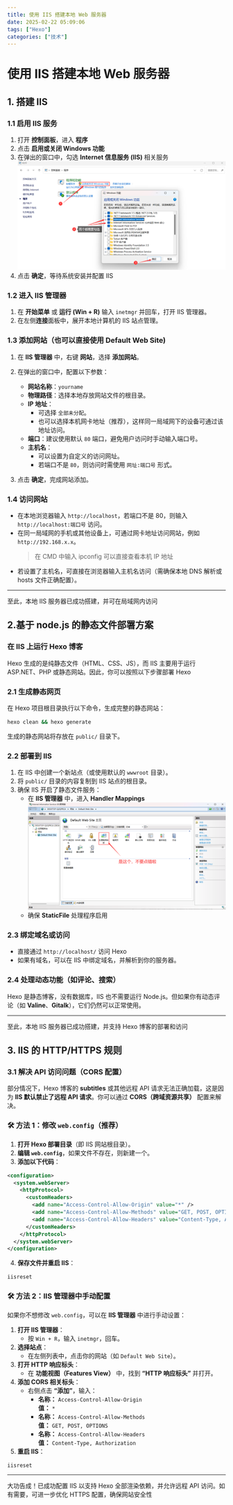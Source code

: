 ```yaml
---
title: 使用 IIS 搭建本地 Web 服务器
date: 2025-02-22 05:09:06
tags: ["Hexo"]
categories: ["技术"]
---
```


# 使用 IIS 搭建本地 Web 服务器

## 1. 搭建 IIS

### 1.1 启用 IIS 服务

1.  打开 **控制面板**，进入 **程序**
2.  点击 **启用或关闭 Windows 功能**
3.  在弹出的窗口中，勾选 **Internet 信息服务 (IIS)** 相关服务![](https://raw.githubusercontent.com/Brian510000/pic_bed/main/web-site/20250222044445458.png)
4.  点击 **确定**，等待系统安装并配置 IIS

### 1.2 进入 IIS 管理器

1.  在 **开始菜单** 或 **运行 (Win + R)** 输入 `inetmgr` 并回车，打开 IIS 管理器。
2.  在左侧**连接**面板中，展开本地计算机的 IIS 站点管理。

### 1.3 添加网站（也可以直接使用 Default Web Site)

1.  在 **IIS 管理器** 中，右键 **网站**，选择 **添加网站**。
2.  在弹出的窗口中，配置以下参数：

    - **网站名称**：`yourname`
    - **物理路径**：选择本地存放网站文件的根目录。
    - **IP 地址**：
      - 可选择 `全部未分配`。
      - 也可以选择本机网卡地址（推荐），这样同一局域网下的设备可通过该地址访问。
    - **端口**：建议使用默认 `80` 端口，避免用户访问时手动输入端口号。
    - **主机名**：
      - 可以设置为自定义的访问网址。
      - 若端口不是 `80`，则访问时需使用 `网址:端口号` 形式。

3.  点击 **确定**，完成网站添加。

### 1.4 访问网站

- 在本地浏览器输入 `http://localhost`，若端口不是 80，则输入 `http://localhost:端口号` 访问。
- 在同一局域网的手机或其他设备上，可通过网卡地址访问网站，例如 `http://192.168.x.x`。
  > 在 CMD 中输入 ipconfig 可以直接查看本机 IP 地址
- 若设置了主机名，可直接在浏览器输入主机名访问（需确保本地 DNS 解析或 hosts 文件正确配置）。

---

至此，本地 IIS 服务器已成功搭建，并可在局域网内访问

## 2.基于 node.js 的静态文件部署方案

### 在 IIS 上运行 Hexo 博客

Hexo 生成的是纯静态文件（HTML、CSS、JS），而 IIS 主要用于运行 ASP.NET、PHP 或静态网站。因此，你可以按照以下步骤部署 Hexo

### 2.1 生成静态网页

在 Hexo 项目根目录执行以下命令，生成完整的静态网站：

```sh
hexo clean && hexo generate
```

生成的静态网站将存放在 `public/` 目录下。

### 2.2 部署到 IIS

1.  在 IIS 中创建一个新站点（或使用默认的 `wwwroot` 目录）。
2.  将 `public/` 目录的内容复制到 IIS 站点的根目录。
3.  确保 IIS 开启了静态文件服务：
    - 在 **IIS 管理器** 中，进入 **Handler Mappings**
      ![](https://raw.githubusercontent.com/Brian510000/pic_bed/main/web-site/20250222045635576.png)
    - 确保 **StaticFile** 处理程序启用

### 2.3 绑定域名或访问

- 直接通过 `http://localhost/` 访问 Hexo
- 如果有域名，可以在 IIS 中绑定域名，并解析到你的服务器。

### 2.4 处理动态功能（如评论、搜索）

Hexo 是静态博客，没有数据库，IIS 也不需要运行 Node.js。但如果你有动态评论（如 **Valine**、**Gitalk**），它们仍然可以正常使用。

---

至此，本地 IIS 服务器已成功搭建，并支持 Hexo 博客的部署和访问

## 3. IIS 的 HTTP/HTTPS 规则

### 3.1 解决 API 访问问题（CORS 配置）

部分情况下，Hexo 博客的 **subtitles** 或其他远程 API 请求无法正确加载，这是因为 **IIS 默认禁止了远程 API 请求**。你可以通过 **CORS（跨域资源共享）** 配置来解决。

### **🛠 方法 1：修改 `web.config`（推荐）**

1.  **打开 Hexo 部署目录**（即 IIS 网站根目录）。
2.  **编辑 `web.config`**，如果文件不存在，则新建一个。
3.  **添加以下代码**：

```xml
<configuration>
  <system.webServer>
    <httpProtocol>
      <customHeaders>
        <add name="Access-Control-Allow-Origin" value="*" />
        <add name="Access-Control-Allow-Methods" value="GET, POST, OPTIONS" />
        <add name="Access-Control-Allow-Headers" value="Content-Type, Authorization" />
      </customHeaders>
    </httpProtocol>
  </system.webServer>
</configuration>
```

4.  **保存文件并重启 IIS**：

```sh
iisreset
```

### **🛠 方法 2：IIS 管理器中手动配置**

如果你不想修改 `web.config`，可以在 **IIS 管理器** 中进行手动设置：

1.  **打开 IIS 管理器**：
    - 按 `Win + R`，输入 `inetmgr`，回车。
2.  **选择站点**：
    - 在左侧列表中，点击你的网站（如 `Default Web Site`）。
3.  **打开 HTTP 响应标头**：
    - 在 **功能视图（Features View）** 中，找到 **“HTTP 响应标头”** 并打开。
4.  **添加 CORS 相关标头**：
    - 右侧点击 **“添加”**，输入：
      - **名称：** `Access-Control-Allow-Origin`  
        **值：** `*`
      - **名称：** `Access-Control-Allow-Methods`  
        **值：** `GET, POST, OPTIONS`
      - **名称：** `Access-Control-Allow-Headers`  
        **值：** `Content-Type, Authorization`
5.  **重启 IIS**：

```sh
iisreset
```

---

大功告成！已成功配置 IIS 以支持 Hexo 全部渲染依赖，并允许远程 API 访问。如有需要，可进一步优化 HTTPS 配置，确保网站安全性
